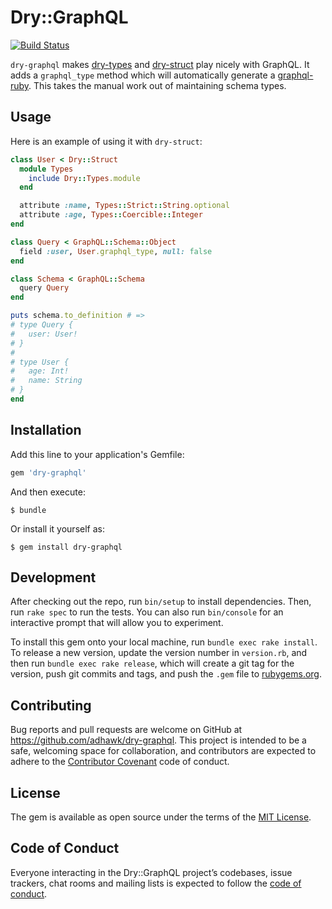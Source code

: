 # Dry::GraphQL
[![Build Status](https://travis-ci.org/adHawk/dry-graphql.svg?branch=master)](https://travis-ci.org/adHawk/dry-graphql)

`dry-graphql` makes [dry-types](https://dry-rb.org/gems/dry-types/) and
[dry-struct](https://dry-rb.org/gems/dry-types/) play nicely with GraphQL. It
adds a `graphql_type` method which will automatically generate a
[graphql-ruby](http://graphql-ruby.org/). This takes the manual work out of
maintaining schema types.

## Usage

Here is an example of using it with `dry-struct`:

```ruby
class User < Dry::Struct
  module Types
    include Dry::Types.module
  end

  attribute :name, Types::Strict::String.optional
  attribute :age, Types::Coercible::Integer
end

class Query < GraphQL::Schema::Object
  field :user, User.graphql_type, null: false
end

class Schema < GraphQL::Schema
  query Query
end

puts schema.to_definition # =>
# type Query {
#   user: User!
# }
#
# type User {
#   age: Int!
#   name: String
# }
end
```

## Installation

Add this line to your application's Gemfile:

```ruby
gem 'dry-graphql'
```

And then execute:

    $ bundle

Or install it yourself as:

    $ gem install dry-graphql


## Development

After checking out the repo, run `bin/setup` to install dependencies. Then, run
`rake spec` to run the tests. You can also run `bin/console` for an interactive
prompt that will allow you to experiment.

To install this gem onto your local machine, run `bundle exec rake install`. To
release a new version, update the version number in `version.rb`, and then run
`bundle exec rake release`, which will create a git tag for the version, push
git commits and tags, and push the `.gem` file to
[rubygems.org](https://rubygems.org).

## Contributing

Bug reports and pull requests are welcome on GitHub at
https://github.com/adhawk/dry-graphql. This project is intended to be a safe,
welcoming space for collaboration, and contributors are expected to adhere to
the [Contributor Covenant](http://contributor-covenant.org) code of conduct.

## License

The gem is available as open source under the terms of the [MIT
License](https://opensource.org/licenses/MIT).

## Code of Conduct

Everyone interacting in the Dry::GraphQL project’s codebases, issue trackers,
chat rooms and mailing lists is expected to follow the [code of
conduct](https://github.com/adhawk/dry-graphql/blob/master/CODE_OF_CONDUCT.md).
